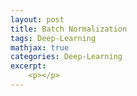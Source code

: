 ```yaml
---
layout: post
title: Batch Normalization
tags: Deep-Learning
mathjax: true
categories: Deep-Learning
excerpt:
    <p></p>
---
```

